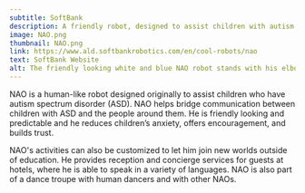 ```yaml
---
subtitle: SoftBank
description: A friendly robot, designed to assist children with autism, can provide hotel service, speak multiple languages, and dance. 
image: NAO.png
thumbnail: NAO.png
link: https://www.ald.softbankrobotics.com/en/cool-robots/nao
text: SoftBank Website
alt: The friendly looking white and blue NAO robot stands with his elbows bent and looks forward.
---
```

NAO is a human-like robot designed originally to assist children who have autism spectrum disorder (ASD). NAO helps bridge communication between children with ASD and the people around them. He is friendly looking and predictable and he reduces children’s anxiety, offers encouragement, and builds trust.

NAO's activities can also be customized to let him join new worlds outside of education. He provides reception and concierge services for guests at hotels, where he is able to speak in a variety of languages. NAO is also part of a dance troupe with human dancers and with other NAOs.